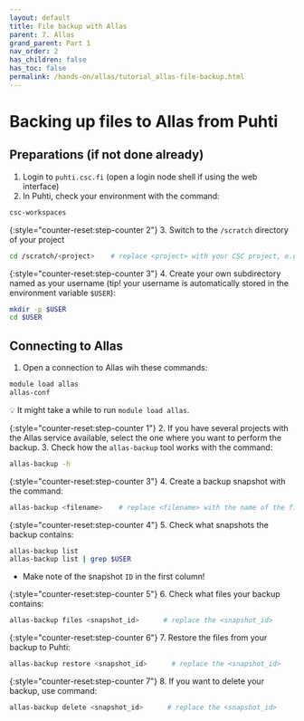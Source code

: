 ```yaml
---
layout: default
title: File backup with Allas
parent: 7. Allas
grand_parent: Part 1
nav_order: 2
has_children: false
has_toc: false
permalink: /hands-on/allas/tutorial_allas-file-backup.html
---
```



# Backing up files to Allas from Puhti

## Preparations (if not done already)

1. Login to `puhti.csc.fi` (open a login node shell if using the web interface)
2. In Puhti, check your environment with the command:

```bash
csc-workspaces
```

{:style="counter-reset:step-counter 2"}
3. Switch to the `/scratch` directory of your project

```bash
cd /scratch/<project>    # replace <project> with your CSC project, e.g. project_2001234
```

{:style="counter-reset:step-counter 3"}
4. Create your own subdirectory named as your username (tip! your username is automatically stored in the environment variable `$USER`):

```bash
mkdir -p $USER
cd $USER
```

## Connecting to Allas

1. Open a connection to Allas wih these commands:

```bash
module load allas
allas-conf 
```

💡 It might take a while to run `module load allas`.

{:style="counter-reset:step-counter 1"}
2. If you have several projects with the Allas service available, select the one where you want to perform the backup.
3. Check how the `allas-backup` tool works with the command:

```bash
allas-backup -h
```

{:style="counter-reset:step-counter 3"}
4. Create a backup snapshot with the command:

```bash
allas-backup <filename>    # replace <filename> with the name of the file that you want to backup
```

{:style="counter-reset:step-counter 4"}
5. Check what snapshots the backup contains:

```bash
allas-backup list
allas-backup list | grep $USER
```

- Make note of the snapshot `ID` in the first column!

{:style="counter-reset:step-counter 5"}
6. Check what files your backup contains:

```bash
allas-backup files <snapshot_id>      # replace the <snapshot_id>
```

{:style="counter-reset:step-counter 6"}
7. Restore the files from your backup to Puhti:

```bash
allas-backup restore <snapshot_id>      # replace the <snapshot_id>
```

{:style="counter-reset:step-counter 7"}
8. If you want to delete your backup, use command:

```bash
allas-backup delete <snapshot_id>      # replace the <snapshot_id>
```
